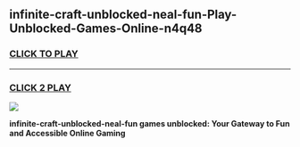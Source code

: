 
## infinite-craft-unblocked-neal-fun-Play-Unblocked-Games-Online-n4q48
<h3>
<a href="https://premium76.site?title=infinite-craft-unblocked-neal-fun&ref=25A">CLICK TO PLAY</a></h3>
<hr>

<h3>
<a href="https://premium76.site?title=infinite-craft-unblocked-neal-fun&ref=25A">CLICK 2 PLAY</a>
  
</h3>

<a href="https://premium76.site?title=infinite-craft-unblocked-neal-fun&ref=25A"><img src="https://clearcache.store/games.png"></a>


**infinite-craft-unblocked-neal-fun games unblocked: Your Gateway to Fun and Accessible Online Gaming**
